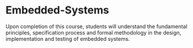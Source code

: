 # Embedded-Systems
Upon completion of this course, students will understand the fundamental principles, specification process and formal methodology in the design, implementation and testing of embedded systems.
